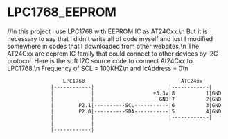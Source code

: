 # LPC1768_EEPROM
//In this project I use LPC1768  with EEPROM IC as AT24Cxx.\n
But it is necessary to say that I didn't write all of code myself and just I modified somewhere in codes that I downloaded from other websites.\n
The AT24Cxx are eeprom IC family that could connect to other devices by I2C protocol. Here is the soft I2C source code to connect At24Cxx to LPC1768.\n
Frequency of SCL = 100KHZ\n
and IcAddress = 0\n


                                                
                      LPC1768                               ATC24xx
                  |------------|                        |------------|    
                  |            |                   +3.3v|8          1|GND    
                  |            |                     GND|7          2|GND                 
                  |        P2.1|----------SCL-----------|6          3|GND                               
                  |        P2.0|----------SDA-----------|5          4|GND                                                  
                  |            |                        |------------|                           
                  |            |                                            
                  |------------|                                          
